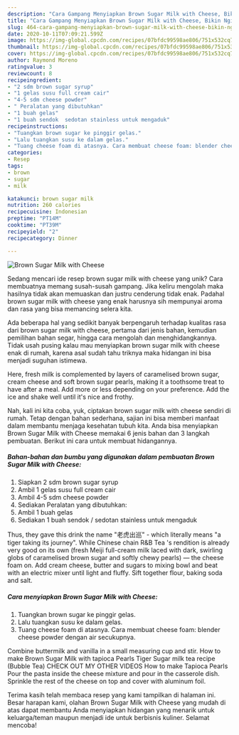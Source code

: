 ```yaml
---
description: "Cara Gampang Menyiapkan Brown Sugar Milk with Cheese, Bikin Ngiler"
title: "Cara Gampang Menyiapkan Brown Sugar Milk with Cheese, Bikin Ngiler"
slug: 464-cara-gampang-menyiapkan-brown-sugar-milk-with-cheese-bikin-ngiler
date: 2020-10-11T07:09:21.599Z
image: https://img-global.cpcdn.com/recipes/07bfdc99598ae806/751x532cq70/brown-sugar-milk-with-cheese-foto-resep-utama.jpg
thumbnail: https://img-global.cpcdn.com/recipes/07bfdc99598ae806/751x532cq70/brown-sugar-milk-with-cheese-foto-resep-utama.jpg
cover: https://img-global.cpcdn.com/recipes/07bfdc99598ae806/751x532cq70/brown-sugar-milk-with-cheese-foto-resep-utama.jpg
author: Raymond Moreno
ratingvalue: 3
reviewcount: 8
recipeingredient:
- "2 sdm brown sugar syrup"
- "1 gelas susu full cream cair"
- "4-5 sdm cheese powder"
- " Peralatan yang dibutuhkan"
- "1 buah gelas"
- "1 buah sendok  sedotan stainless untuk mengaduk"
recipeinstructions:
- "Tuangkan brown sugar ke pinggir gelas."
- "Lalu tuangkan susu ke dalam gelas."
- "Tuang cheese foam di atasnya. Cara membuat cheese foam: blender cheese powder dengan air secukupnya."
categories:
- Resep
tags:
- brown
- sugar
- milk

katakunci: brown sugar milk 
nutrition: 260 calories
recipecuisine: Indonesian
preptime: "PT14M"
cooktime: "PT39M"
recipeyield: "2"
recipecategory: Dinner

---
```



![Brown Sugar Milk with Cheese](https://img-global.cpcdn.com/recipes/07bfdc99598ae806/751x532cq70/brown-sugar-milk-with-cheese-foto-resep-utama.jpg)

Sedang mencari ide resep brown sugar milk with cheese yang unik? Cara membuatnya memang susah-susah gampang. Jika keliru mengolah maka hasilnya tidak akan memuaskan dan justru cenderung tidak enak. Padahal brown sugar milk with cheese yang enak harusnya sih mempunyai aroma dan rasa yang bisa memancing selera kita.

Ada beberapa hal yang sedikit banyak berpengaruh terhadap kualitas rasa dari brown sugar milk with cheese, pertama dari jenis bahan, kemudian pemilihan bahan segar, hingga cara mengolah dan menghidangkannya. Tidak usah pusing kalau mau menyiapkan brown sugar milk with cheese enak di rumah, karena asal sudah tahu triknya maka hidangan ini bisa menjadi suguhan istimewa.

Here, fresh milk is complemented by layers of caramelised brown sugar, cream cheese and soft brown sugar pearls, making it a toothsome treat to have after a meal. Add more or less depending on your preference. Add the ice and shake well until it&#39;s nice and frothy.


Nah, kali ini kita coba, yuk, ciptakan brown sugar milk with cheese sendiri di rumah. Tetap dengan bahan sederhana, sajian ini bisa memberi manfaat dalam membantu menjaga kesehatan tubuh kita. Anda bisa menyiapkan Brown Sugar Milk with Cheese memakai 6 jenis bahan dan 3 langkah pembuatan. Berikut ini cara untuk membuat hidangannya.

<!--inarticleads1-->

##### Bahan-bahan dan bumbu yang digunakan dalam pembuatan Brown Sugar Milk with Cheese:

1. Siapkan 2 sdm brown sugar syrup
1. Ambil 1 gelas susu full cream cair
1. Ambil 4-5 sdm cheese powder
1. Sediakan  Peralatan yang dibutuhkan:
1. Ambil 1 buah gelas
1. Sediakan 1 buah sendok / sedotan stainless untuk mengaduk


Thus, they gave this drink the name &#34;老虎出巡&#34; - which literally means &#34;a tiger taking its journey&#34;. While Chinese chain R&amp;B Tea &#39;s rendition is already very good on its own (fresh Meiji full-cream milk laced with dark, swirling globs of caramelised brown sugar and softly chewy pearls) — the cheese foam on. Add cream cheese, butter and sugars to mixing bowl and beat with an electric mixer until light and fluffy. Sift together flour, baking soda and salt. 

<!--inarticleads2-->

##### Cara menyiapkan Brown Sugar Milk with Cheese:

1. Tuangkan brown sugar ke pinggir gelas.
1. Lalu tuangkan susu ke dalam gelas.
1. Tuang cheese foam di atasnya. Cara membuat cheese foam: blender cheese powder dengan air secukupnya.


Combine buttermilk and vanilla in a small measuring cup and stir. How to make Brown Sugar Milk with tapioca Pearls Tiger Sugar milk tea recipe (Bubble Tea) CHECK OUT MY OTHER VIDEOS How to make Tapioca Pearls Pour the pasta inside the cheese mixture and pour in the casserole dish. Sprinkle the rest of the cheese on top and cover with aluminum foil. 

Terima kasih telah membaca resep yang kami tampilkan di halaman ini. Besar harapan kami, olahan Brown Sugar Milk with Cheese yang mudah di atas dapat membantu Anda menyiapkan hidangan yang menarik untuk keluarga/teman maupun menjadi ide untuk berbisnis kuliner. Selamat mencoba!
